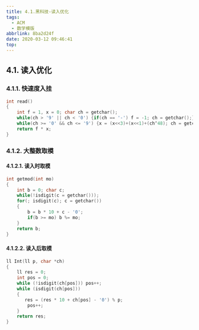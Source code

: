 ```yaml
---
title: 4.1.黑科技-读入优化
tags:
  - ACM
  - 数学模版
abbrlink: 8ba2d24f
date: 2020-03-12 09:46:41
top:
---
```


## 4.1. 读入优化
<!--more-->
### 4.1.1. 快速度入挂

```cpp
int read()
{
    int f = 1, x = 0; char ch = getchar();
    while(ch > '9' || ch < '0') {if(ch == '-') f = -1; ch = getchar();}
    while(ch >= '0' && ch <= '9') {x = (x<<3)+(x<<1)+(ch^48); ch = getchar();}
    return f * x;
}
```

### 4.1.2. 大整数取模

#### 4.1.2.1. 读入时取模

```cpp
int getmod(int mo)
{
    int b = 0; char c;
    while(!isdigit(c = getchar()));
    for(; isdigit(c); c = getchar())
    {
        b = b * 10 + c - '0';
        if(b >= mo) b %= mo;
    }
    return b;
}
```

#### 4.1.2.2. 读入后取模

```cpp
ll Int(ll p, char *ch)
{
    ll res = 0;
    int pos = 0;
    while (!isdigit(ch[pos])) pos++;
    while (isdigit(ch[pos]))
    {
       res = (res * 10 + ch[pos] - '0') % p;
        pos++;
    }
    return res;
}
```
